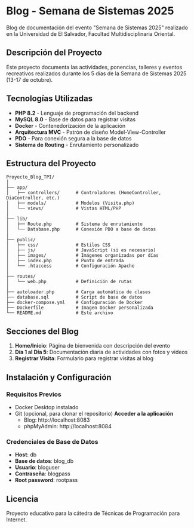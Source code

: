 # Blog - Semana de Sistemas 2025

Blog de documentación del evento "Semana de Sistemas 2025" realizado en la Universidad de El Salvador, Facultad Multidisciplinaria Oriental.

## Descripción del Proyecto

Este proyecto documenta las actividades, ponencias, talleres y eventos recreativos realizados durante los 5 días de la Semana de Sistemas 2025 (13-17 de octubre).

## Tecnologías Utilizadas

- **PHP 8.2** - Lenguaje de programación del backend
- **MySQL 8.0** - Base de datos para registrar visitas
- **Docker** - Contenedorización de la aplicación
- **Arquitectura MVC** - Patrón de diseño Model-View-Controller
- **PDO** - Para conexión segura a la base de datos
- **Sistema de Routing** - Enrutamiento personalizado

## Estructura del Proyecto

```
Proyecto_Blog_TPI/
│
├── app/
│   ├── controllers/      # Controladores (HomeController, DiaController, etc.)
│   ├── models/           # Modelos (Visita.php)
│   └── views/            # Vistas HTML/PHP
│
├── lib/
│   ├── Route.php         # Sistema de enrutamiento
│   └── Database.php      # Conexión PDO a base de datos
│
├── public/
│   ├── css/              # Estilos CSS
│   ├── js/               # JavaScript (si es necesario)
│   ├── images/           # Imágenes organizadas por días
│   ├── index.php         # Punto de entrada
│   └── .htaccess         # Configuración Apache
│
├── routes/
│   └── web.php           # Definición de rutas
│
├── autoloader.php        # Carga automática de clases
├── database.sql          # Script de base de datos
├── docker-compose.yml    # Configuración de Docker
├── Dockerfile            # Imagen Docker personalizada
└── README.md             # Este archivo

```

## Secciones del Blog

1. **Home/Inicio**: Página de bienvenida con descripción del evento
2. **Día 1 al Día 5**: Documentación diaria de actividades con fotos y videos
3. **Registrar Visita**: Formulario para registrar visitas al blog

## Instalación y Configuración

### Requisitos Previos

- Docker Desktop instalado
- Git (opcional, para clonar el repositorio)
**Acceder a la aplicación**
   - Blog: http://localhost:8083
   - phpMyAdmin: http://localhost:8084

### Credenciales de Base de Datos

- **Host**: db
- **Base de datos**: blog_db
- **Usuario**: bloguser
- **Contraseña**: blogpass
- **Root password**: rootpass

## Licencia

Proyecto educativo para la cátedra de Técnicas de Programación para Internet.
